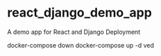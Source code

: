 # react_django_demo_app
A demo app for React and Django Deployment

docker-compose down
docker-compose up -d
ved
